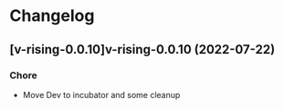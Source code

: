# Changelog



## [v-rising-0.0.10]v-rising-0.0.10 (2022-07-22)

### Chore

- Move Dev to incubator and some cleanup
  
  